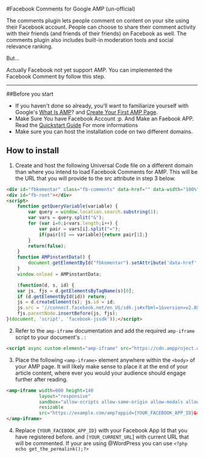 [logo]: https://github.com/adam-p/markdown-here/raw/master/src/common/images/icon48.png "Logo Title Text 2"

#Facebook Comments for Google AMP (un-official)

The comments plugin lets people comment on content on your site using their Facebook account. People can choose to share their comment activity with their friends (and friends of their friends) on Facebook as well. The comments plugin also includes built-in moderation tools and social relevance ranking.

But...

Actually Facebook not yet support AMP. You can implemented the Facebook Comment by follow this step.

---
##Before you start
* If you haven't done so already, you'll want to familiarize yourself with Google's [What Is AMP](https://www.ampproject.org/docs/get_started/about-amp.html)? and [Create Your First AMP Page](https://www.ampproject.org/docs/get_started/create.html).
* Make Sure You have Facebook Account :p. And Make an Faebook APP. Read the [Quickstart Guide](https://developers.facebook.com/docs/) For more informations
* Make sure you can host the installation code on two different domains.


## How to install

1. Create and host the following Universal Code file on a different domain than where you intend to load Facebook Comments for AMP. This will be the URL that you will provide to the src attribute in step 3 below.
```html
<div id="fbkomentar" class="fb-comments" data-href="" data-width="100%" data-numposts="5"></div>
<div id="fb-root"></div>
<script>
    function getQueryVariable(variable) {
        var query = window.location.search.substring(1);
        var vars = query.split("&");
        for (var i=0;i<vars.length;i++) {
            var pair = vars[i].split("=");
            if(pair[0] == variable){return pair[1];}
        }
        return(false);
    }
    function AMPinstantData() {
        document.getElementById("fbkomentar").setAttribute('data-href',getQueryVariable('url') );
    }
    window.onload = AMPinstantData;

    (function(d, s, id) {
    var js, fjs = d.getElementsByTagName(s)[0];
    if (d.getElementById(id)) return;
    js = d.createElement(s); js.id = id;
    js.src = '//connect.facebook.net/en_US/sdk.js#xfbml=1&version=v2.8&appId=' + getQueryVariable("appid");
    fjs.parentNode.insertBefore(js, fjs);
}(document, 'script', 'facebook-jssdk'));</script>
```

2. Refer to the `amp-iframe` documentation and add the required `amp-iframe` script to your document's <head>. :
```html
<script async custom-element="amp-iframe" src="https://cdn.ampproject.org/v0/amp-iframe-0.1.js"></script>
```
3. Place the following `<amp-iframe>` element anywhere within the `<body>` of your AMP page. It will likely make sense to place it at the end of your article content, where ever you would your audience should engage further after reading.

```html
<amp-iframe width=600 height=140
            layout="responsive"
            sandbox="allow-scripts allow-same-origin allow-modals allow-popups allow-forms"
            resizable
            src="https://example.com/amp?appid={YOUR_FACEBOOK_APP_ID}&url={YOUR_CURRENT_URL}">
</amp-iframe>
```
4. Replace `{YOUR_FACEBOOK_APP_ID}` with your Facebook App Id that you have registered before. and `[YOUR_CURRENT_URL`] with current URL that will be commented. If your are using @WordPress you can use `<?php echo get_the_permalink();?>`
